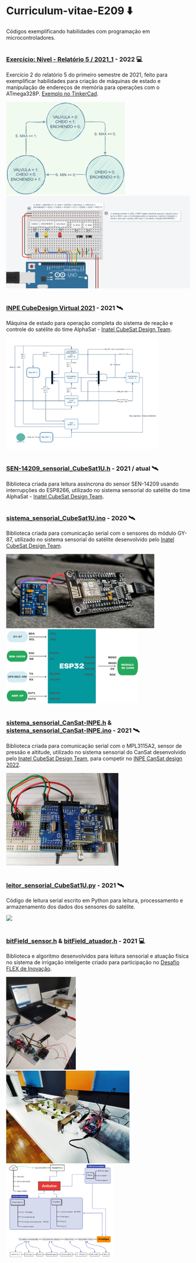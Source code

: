 # Curriculum-vitae-E209 ⬇️
Códigos exemplificando habilidades com programação em microcontroladores.

#
### [Exercício: Nível - Relatório 5 / 2021_1](https://github.com/DIEGOVZK/Complemento_Curriculum-vitae/blob/main/EXEMPLO_REL5_EX2/ControleN%C3%ADvel_Arduino.c) - 2022 💻
Exercício 2 do relatório 5 do primeiro semestre de 2021, feito para exemplificar habilidades para criação de máquinas de estado e manipulação de endereços de memória para operações com o ATmega328P. [Exemplo no TinkerCad](https://www.tinkercad.com/things/k90WWUg5Umw-e209-rel-5-exemplo-2).

<p float="left">
  <img src="https://github.com/DIEGOVZK/Complemento_Curriculum-vitae/blob/main/imgs/diagrama_rel5_e209_example.png" height="250">
  <img src="https://github.com/DIEGOVZK/Complemento_Curriculum-vitae/blob/main/imgs/execu%C3%A7%C3%A3o_rel5_e209_example2.png" height="250">
</p>

#
### [INPE CubeDesign Virtual 2021](http://www.inpe.br/cubedesign/2021/) - 2021 🛰️
Máquina de estado para operação completa do sistema de reação e controle do satélite do time AlphaSat - [Inatel CubeSat Design Team](https://inatel.br/csilab/teams/cubesat-design-team). 

<img src="https://github.com/DIEGOVZK/Complemento_Curriculum-vitae/blob/main/imgs/Diagrama%20de%20Estado%20INPE%20VIRTUAL%20(1).png" height="300">

#
### [SEN-14209_sensorial_CubeSat1U.h](https://github.com/DIEGOVZK/Complemento_Curriculum-vitae/blob/main/sistema_sensorial_CubeSat1U/SEN-14209_sensorial_CubeSat1U.h) - 2021 / atual 🛰️
Biblioteca criada para leitura assíncrona do sensor SEN-14209 usando interrupções do ESP8266, utilizado no sistema sensorial do satélite do time AlphaSat - [Inatel CubeSat Design Team](https://inatel.br/csilab/teams/cubesat-design-team). 

#
### [sistema_sensorial_CubeSat1U.ino](https://github.com/DIEGOVZK/Complemento_Curriculum-vitae/blob/main/sistema_sensorial_CubeSat1U/sistema_sensorial_CubeSat1U.ino) - 2020 🛰️
Biblioteca criada para comunicação serial com o sensores do módulo GY-87, utilizado no sistema sensorial do satélite desenvolvido pelo [Inatel CubeSat Design Team](https://inatel.br/csilab/teams/cubesat-design-team).

<p float="left">
  <img src="https://github.com/DIEGOVZK/Complemento_Curriculum-vitae/blob/main/imgs/IMG_20220101_105409_1.jpg" height="200">
  <img src="https://github.com/DIEGOVZK/Complemento_Curriculum-vitae/blob/main/imgs/Esquem%C3%A1tico%20de%20conex%C3%B5es.png" height="200">
</p>

#
### [sistema_sensorial_CanSat-INPE.h](https://github.com/DIEGOVZK/Complemento_Curriculum-vitae/blob/main/sistema_sensorial_CanSat-INPE/sistema_sensorial_CanSat-INPE.h) & [sistema_sensorial_CanSat-INPE.ino](https://github.com/DIEGOVZK/Complemento_Curriculum-vitae/blob/main/sistema_sensorial_CanSat-INPE/sistema_sensorial_CanSat-INPE.ino) - 2021 🛰️
Biblioteca criada para comunicação serial com o MPL3115A2, sensor de pressão e altitude, utilizado no sistema sensorial do CanSat desenvolvido pelo [Inatel CubeSat Design Team](https://inatel.br/csilab/teams/cubesat-design-team), para competir no [INPE CanSat design 2022](http://www3.inpe.br/cubedesign/2022/).

<img src="https://github.com/DIEGOVZK/Complemento_Curriculum-vitae/blob/main/imgs/IMG_20210811_222827.jpg" height="250">

#
### [leitor_sensorial_CubeSat1U.py](https://github.com/DIEGOVZK/Complemento_Curriculum-vitae/blob/main/leitor_sensorial_CubeSat1U/leitor_sensorial_CubeSat1U.py) - 2021 🛰️
Código de leitura serial escrito em Python para leitura, processamento e armazenamento dos dados dos sensores do satélite.

<img src="https://github.com/DIEGOVZK/Complemento_Curriculum-vitae/blob/main/imgs/gif%20CubeSat.gif" height="400">

#
### [bitField_sensor.h](https://github.com/DIEGOVZK/Complemento_Curriculum-vitae/blob/main/bitField/bitField_sensor.h) & [bitField_atuador.h](https://github.com/DIEGOVZK/Complemento_Curriculum-vitae/blob/main/bitField/bitField_atuador.h) - 2021 💻
Biblioteca e algoritmo desenvolvidos para leitura sensorial e atuação física no sistema de irrigação inteligente criado para participação no [Desafio FLEX de Inovação](https://desafioinovacao.com/desafios/desafio-flex-inovacao).

<p float="left">
  <img src="https://github.com/DIEGOVZK/Complemento_Curriculum-vitae/blob/main/imgs/IMG_20210827_173933.jpg" height="250">
  <img src="https://github.com/DIEGOVZK/Complemento_Curriculum-vitae/blob/main/imgs/IMG_20210901_180547.jpg" height="250">
  <img src="https://github.com/DIEGOVZK/Complemento_Curriculum-vitae/blob/main/imgs/Diagrama%20de%20blocos%20BitField.png" height="250">
</p>
